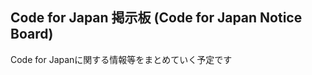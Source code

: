 Code for Japan 掲示板 (Code for Japan Notice Board)
------------------
Code for Japanに関する情報等をまとめていく予定です